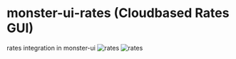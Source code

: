 # monster-ui-rates (Cloudbased Rates GUI)
rates integration in monster-ui
![rates](https://raw.githubusercontent.com/urueedi/monster-ui-rates/master/metadata/icon/rates1.png)
![rates](https://raw.githubusercontent.com/urueedi/monster-ui-rates/master/metadata/icon/rates2.png)
